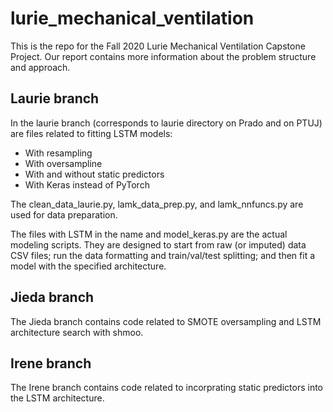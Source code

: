 # lurie_mechanical_ventilation
This is the repo for the Fall 2020 Lurie Mechanical Ventilation Capstone Project. Our report contains more information about the problem structure and approach. 

## Laurie branch

In the laurie branch (corresponds to laurie directory on Prado and on PTUJ) are files related to fitting LSTM models:
- With resampling
- With oversampline
- With and without static predictors
- With Keras instead of PyTorch 

The clean_data_laurie.py, lamk_data_prep.py, and lamk_nnfuncs.py are used for data preparation. 

The files with LSTM in the name and model_keras.py are the actual modeling scripts. They are designed to start from raw (or imputed) data CSV files; run the data formatting and train/val/test splitting; and then fit a model with the specified architecture. 

## Jieda branch

The Jieda branch contains code related to SMOTE oversampling and LSTM architecture search with shmoo.

## Irene branch

The Irene branch contains code related to incorprating static predictors into the LSTM architecture.
